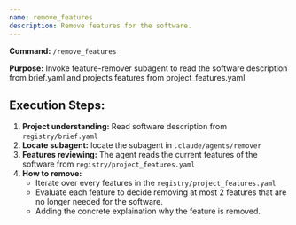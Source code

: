 ```yaml
---
name: remove_features
description: Remove features for the software.
---
```


**Command:** `/remove_features`

**Purpose:** Invoke feature-remover subagent to read the software description from brief.yaml and projects features from project_features.yaml

## Execution Steps:

1. **Project understanding:** Read software description from `registry/brief.yaml`
2. **Locate subagent:**  locate the subagent in `.claude/agents/remover`
3. **Features reviewing:** The agent reads the current features of the software from `registry/project_features.yaml`
3. **How to remove:**
    - Iterate over every features in the `registry/project_features.yaml`
    - Evaluate each feature to decide removing at most 2 features that are no longer needed for the software.
    - Adding the concrete explaination why the feature is removed.